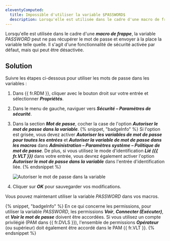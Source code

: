 ```yaml
---
eleventyComputed:
  title: Impossible d'utiliser la variable $PASSWORD$
  description: Lorsqu'elle est utilisée dans le cadre d'une macro de frappe, la variable $PASSWORD$ peut ne pas récupérer le mot de passe et envoyer à la place la variable telle quelle. Il s'agit d'une fonctionnalité de sécurité activée par défaut, mais qui peut être désactivée.
---
```

Lorsqu'elle est utilisée dans le cadre d'une ***macro de frappe***, la variable $PASSWORD$ peut ne pas récupérer le mot de passe et envoyer à la place la variable telle quelle. Il s'agit d'une fonctionnalité de sécurité activée par défaut, mais qui peut être désactivée.
## Solution
Suivre les étapes ci-dessous pour utiliser les mots de passe dans les variables :
1. Dans {{ fr.RDM }}, cliquer avec le bouton droit sur votre entrée et sélectionner ***Propriétés***.
1. Dans le menu de gauche, naviguer vers ***Sécurité – Paramètres de sécurité***.
1. Dans la section ***Mot de passe***, cocher la case de l'option ***Autoriser le mot de passe dans la variable***.
   {% snippet, "badgeInfo" %}
   Si l'option est grisée, vous devez activer ***Autoriser les variables de mot de passe pour toutes les entrées*** et ***Autoriser la variable de mot de passe dans les macros*** dans ***Administration – Paramètres système – Politique de mot de passe***.
   De plus, si vous utilisez le mode d'identification ***Lié ({{ fr.VLT }})*** dans votre entrée, vous devrez également activer l'option ***Autoriser le mot de passe dans la variable*** dans l'entrée d'identification liée.
   {% endsnippet %}

   ![Autoriser le mot de passe dans la variable](https://cdnweb.devolutions.net/docs/docs_en_kb_KB2130.png)
4. Cliquer sur ***OK*** pour sauvegarder vos modifications.

Vous pouvez maintenant utiliser la variable $PASSWORD$ dans vos macros.

{% snippet, "badgeInfo" %}
En ce qui concerne les permissions, pour utiliser la variable $PASSWORD$, les permissions ***Voir***, ***Connecter (Exécuter)***, et ***Voir le mot de passe*** doivent être accordées. Si vous utilisez un compte privilégié (PAM dans {{ fr.DVLS }}), l'ensemble de permissions ***Opérateur*** (ou supérieur) doit également être accordé dans le PAM {{ fr.VLT }}.
{% endsnippet %}
